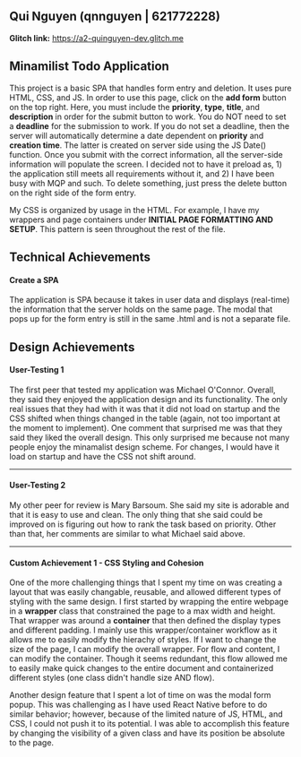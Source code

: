 ## Qui Nguyen (qnnguyen | 621772228)

**Glitch link:** https://a2-quinguyen-dev.glitch.me

## Minamilist Todo Application

This project is a basic SPA that handles form entry and deletion. It uses pure HTML, CSS, and JS. In order to use this page, click on the **add form** button on the top right. Here, you must include the **priority**, **type**, **title**, and **description** in order for the submit button to work. You do NOT need to set a **deadline** for the submission to work. If you do not set a deadline, then the server will automatically determine a date dependent on **priority** and **creation time**. The latter is created on server side using the JS Date() function. Once you submit with the correct information, all the server-side information will populate the screen. I decided not to have it preload as, 1) the application still meets all requirements without it, and 2) I have been busy with MQP and such. To delete something, just press the delete button on the right side of the form entry.

My CSS is organized by usage in the HTML. For example, I have my wrappers and page containers under **INITIAL PAGE FORMATTING AND SETUP**. This pattern is seen throughout the rest of the file.

## Technical Achievements

#### Create a SPA

The application is SPA because it takes in user data and displays (real-time) the information that the server holds on the same page. The modal that pops up for the form entry is still in the same .html and is not a separate file.

## Design Achievements

#### User-Testing 1

The first peer that tested my application was Michael O'Connor. Overall, they said they enjoyed the application design and its functionality. The only real issues that they had with it was that it did not load on startup and the CSS shifted when things changed in the table (again, not too important at the moment to implement). One comment that surprised me was that they said they liked the overall design. This only surprised me because not many people enjoy the minamalist design scheme. For changes, I would have it load on startup and have the CSS not shift around.

---

#### User-Testing 2

My other peer for review is Mary Barsoum. She said my site is adorable and that it is easy to use and clean. The only thing that she said could be improved on is figuring out how to rank the task based on priority. Other than that, her comments are similar to what Michael said above.

---

#### Custom Achievement 1 - CSS Styling and Cohesion

One of the more challenging things that I spent my time on was creating a layout that was easily changable, reusable, and allowed different types of styling with the same design. I first started by wrapping the entire webpage in a **wrapper** class that constrained the page to a max width and height. That wrapper was around a **container** that then defined the display types and different padding. I mainly use this wrapper/container workflow as it allows me to easily modify the hierachy of styles. If I want to change the size of the page, I can modify the overall wrapper. For flow and content, I can modify the container. Though it seems redundant, this flow allowed me to easily make quick changes to the entire document and containerized different styles (one class didn't handle size AND flow).

Another design feature that I spent a lot of time on was the modal form popup. This was challenging as I have used React Native before to do similar behavior; however, because of the limited nature of JS, HTML, and CSS, I could not push it to its potential. I was able to accomplish this feature by changing the visibility of a given class and have its position be absolute to the page. 
